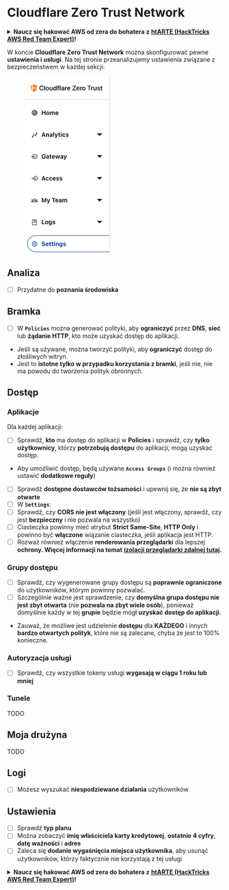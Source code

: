# Cloudflare Zero Trust Network

<details>

<summary><strong>Naucz się hakować AWS od zera do bohatera z</strong> <a href="https://training.hacktricks.xyz/courses/arte"><strong>htARTE (HackTricks AWS Red Team Expert)</strong></a><strong>!</strong></summary>

Inne sposoby wsparcia HackTricks:

* Jeśli chcesz zobaczyć swoją **firmę reklamowaną w HackTricks** lub **pobrać HackTricks w formacie PDF**, sprawdź [**PLAN SUBSKRYPCJI**](https://github.com/sponsors/carlospolop)!
* Zdobądź [**oficjalne gadżety PEASS & HackTricks**](https://peass.creator-spring.com)
* Odkryj [**Rodzinę PEASS**](https://opensea.io/collection/the-peass-family), naszą kolekcję ekskluzywnych [**NFT**](https://opensea.io/collection/the-peass-family)
* **Dołącz do** 💬 [**grupy Discord**](https://discord.gg/hRep4RUj7f) lub [**grupy telegramowej**](https://t.me/peass) lub **śledź** mnie na **Twitterze** 🐦 [**@hacktricks_live**](https://twitter.com/hacktricks_live)**.**
* **Podziel się swoimi sztuczkami hakerskimi, przesyłając PR-y do** [**HackTricks**](https://github.com/carlospolop/hacktricks) i [**HackTricks Cloud**](https://github.com/carlospolop/hacktricks-cloud) github repos.

</details>

W koncie **Cloudflare Zero Trust Network** można skonfigurować pewne **ustawienia i usługi**. Na tej stronie przeanalizujemy ustawienia związane z bezpieczeństwem w każdej sekcji:

<figure><img src="../../.gitbook/assets/image (84).png" alt=""><figcaption></figcaption></figure>

## Analiza

* [ ] Przydatne do **poznania środowiska**

## **Bramka**

* [ ] W **`Policies`** można generować polityki, aby **ograniczyć** przez **DNS**, **sieć** lub **żądanie HTTP**, kto może uzyskać dostęp do aplikacji.
* Jeśli są używane, można tworzyć polityki, aby **ograniczyć** dostęp do złośliwych witryn.
* Jest to **istotne tylko w przypadku korzystania z bramki**, jeśli nie, nie ma powodu do tworzenia polityk obronnych.

## Dostęp

### Aplikacje

Dla każdej aplikacji:

* [ ] Sprawdź, **kto** ma dostęp do aplikacji w **Policies** i sprawdź, czy **tylko** **użytkownicy**, którzy **potrzebują dostępu** do aplikacji, mogą uzyskać dostęp.
* Aby umożliwić dostęp, będą używane **`Access Groups`** (i można również ustawić **dodatkowe reguły**)
* [ ] Sprawdź **dostępne dostawców tożsamości** i upewnij się, że **nie są zbyt otwarte**
* [ ] W **`Settings`**:
* [ ] Sprawdź, czy **CORS nie jest włączony** (jeśli jest włączony, sprawdź, czy jest **bezpieczny** i nie pozwala na wszystko)
* [ ] Ciasteczka powinny mieć atrybut **Strict Same-Site**, **HTTP Only** i powinno być **włączone** wiązanie ciasteczka, jeśli aplikacja jest HTTP.
* [ ] Rozważ również włączenie **renderowania przeglądarki** dla lepszej **ochrony. Więcej informacji na temat** [**izolacji przeglądarki zdalnej tutaj**](https://blog.cloudflare.com/cloudflare-and-remote-browser-isolation/)**.**

### **Grupy dostępu**

* [ ] Sprawdź, czy wygenerowane grupy dostępu są **poprawnie ograniczone** do użytkowników, którym powinny pozwalać.
* [ ] Szczególnie ważne jest sprawdzenie, czy **domyślna grupa dostępu nie jest zbyt otwarta** (nie **pozwala na zbyt wiele osób**), ponieważ domyślnie każdy w tej **grupie** będzie mógł **uzyskać dostęp do aplikacji**.
* Zauważ, że możliwe jest udzielenie **dostępu** dla **KAŻDEGO** i innych **bardzo otwartych polityk**, które nie są zalecane, chyba że jest to 100% konieczne.

### Autoryzacja usługi

* [ ] Sprawdź, czy wszystkie tokeny usługi **wygasają w ciągu 1 roku lub mniej**

### Tunele

TODO

## Moja drużyna

TODO

## Logi

* [ ] Możesz wyszukać **niespodziewane działania** użytkowników

## Ustawienia

* [ ] Sprawdź **typ planu**
* [ ] Można zobaczyć **imię właściciela karty kredytowej**, **ostatnie 4 cyfry**, **datę ważności** i **adres**
* [ ] Zaleca się **dodanie wygaśnięcia miejsca użytkownika**, aby usunąć użytkowników, którzy faktycznie nie korzystają z tej usługi

<details>

<summary><strong>Naucz się hakować AWS od zera do bohatera z</strong> <a href="https://training.hacktricks.xyz/courses/arte"><strong>htARTE (HackTricks AWS Red Team Expert)</strong></a><strong>!</strong></summary>

Inne sposoby wsparcia HackTricks:

* Jeśli chcesz zobaczyć swoją **firmę reklamowaną w HackTricks** lub **pobrać HackTricks w formacie PDF**, sprawdź [**PLAN SUBSKRYPCJI**](https://github.com/sponsors/carlospolop)!
* Zdobądź [**oficjalne gadżety PEASS & HackTricks**](https://peass.creator-spring.com)
* Odkryj [**Rodzinę PEASS**](https://opensea.io/collection/the-peass-family), naszą kolekcję ekskluzywnych [**NFT**](https://opensea.io/collection/the-peass-family)
* **Dołącz do** 💬 [**grupy Discord**](https://discord.gg/hRep4RUj7f) lub [**grupy telegramowej**](https://t.me/peass) lub **śledź** mnie na **Twitterze** 🐦 [**@hacktricks_live**](https://twitter.com/hacktricks_live)**.**
* **Podziel się swoimi sztuczkami hakerskimi, przesyłając PR-y do** [**HackTricks**](https://github.com/carlospolop/hacktricks) i [**HackTricks Cloud**](https://github.com/carlospolop/hacktricks-cloud) github repos.

</details>
